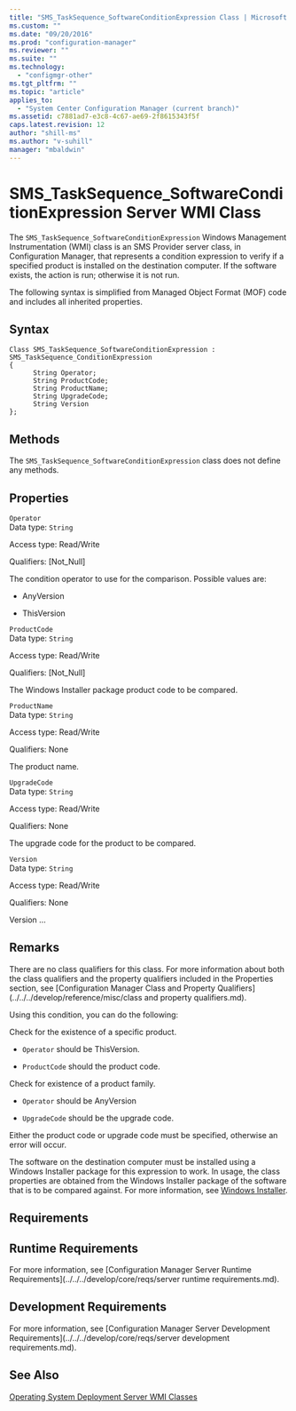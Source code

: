 ```yaml
---
title: "SMS_TaskSequence_SoftwareConditionExpression Class | Microsoft Docs"
ms.custom: ""
ms.date: "09/20/2016"
ms.prod: "configuration-manager"
ms.reviewer: ""
ms.suite: ""
ms.technology:
  - "configmgr-other"
ms.tgt_pltfrm: ""
ms.topic: "article"
applies_to:
  - "System Center Configuration Manager (current branch)"
ms.assetid: c7881ad7-e3c8-4c67-ae69-2f8615343f5f
caps.latest.revision: 12
author: "shill-ms"
ms.author: "v-suhill"
manager: "mbaldwin"
---
```

# SMS_TaskSequence_SoftwareConditionExpression Server WMI Class
The `SMS_TaskSequence_SoftwareConditionExpression` Windows Management Instrumentation (WMI) class is an SMS Provider server class, in Configuration Manager, that represents a condition expression to verify if a specified product is installed on the destination computer. If the software exists, the action is run; otherwise it is not run.  

 The following syntax is simplified from Managed Object Format (MOF) code and includes all inherited properties.  

## Syntax  

```  
Class SMS_TaskSequence_SoftwareConditionExpression : SMS_TaskSequence_ConditionExpression  
{  
      String Operator;  
      String ProductCode;  
      String ProductName;  
      String UpgradeCode;  
      String Version  
};  
```  

## Methods  
 The `SMS_TaskSequence_SoftwareConditionExpression` class does not define any methods.  

## Properties  
 `Operator`  
 Data type: `String`  

 Access type: Read/Write  

 Qualifiers: [Not_Null]  

 The condition operator to use for the comparison. Possible values are:  

-   AnyVersion  

-   ThisVersion  

 `ProductCode`  
 Data type: `String`  

 Access type: Read/Write  

 Qualifiers: [Not_Null]  

 The Windows Installer package product code to be compared.  

 `ProductName`  
 Data type: `String`  

 Access type: Read/Write  

 Qualifiers: None  

 The product name.  

 `UpgradeCode`  
 Data type: `String`  

 Access type: Read/Write  

 Qualifiers: None  

 The upgrade code for the product to be compared.  

 `Version`  
 Data type: `String`  

 Access type: Read/Write  

 Qualifiers: None  

 Version …   

## Remarks  
 There are no class qualifiers for this class. For more information about both the class qualifiers and the property qualifiers included in the Properties section, see [Configuration Manager Class and Property Qualifiers](../../../develop/reference/misc/class and property qualifiers.md).  

 Using this condition, you can do the following:  

 Check for the existence of a specific product.  

-   `Operator` should be ThisVersion.  

-   `ProductCode` should the product code.  

 Check for existence of a product family.  

-   `Operator` should be AnyVersion  

-   `UpgradeCode` should be the upgrade code.  

 Either the product code or upgrade code must be specified, otherwise an error will occur.  

 The software on the destination computer must be installed using a Windows Installer package for this expression to work. In usage, the class properties are obtained from the Windows Installer package of the software that is to be compared against. For more information, see [Windows Installer](http://go.microsoft.com/fwlink/?LinkId=110314).  

## Requirements  

## Runtime Requirements  
 For more information, see [Configuration Manager Server Runtime Requirements](../../../develop/core/reqs/server runtime requirements.md).  

## Development Requirements  
 For more information, see [Configuration Manager Server Development Requirements](../../../develop/core/reqs/server development requirements.md).  

## See Also  
 [Operating System Deployment Server WMI Classes](../../../develop/reference/osd/operating-system-deployment-server-wmi-classes.md)
